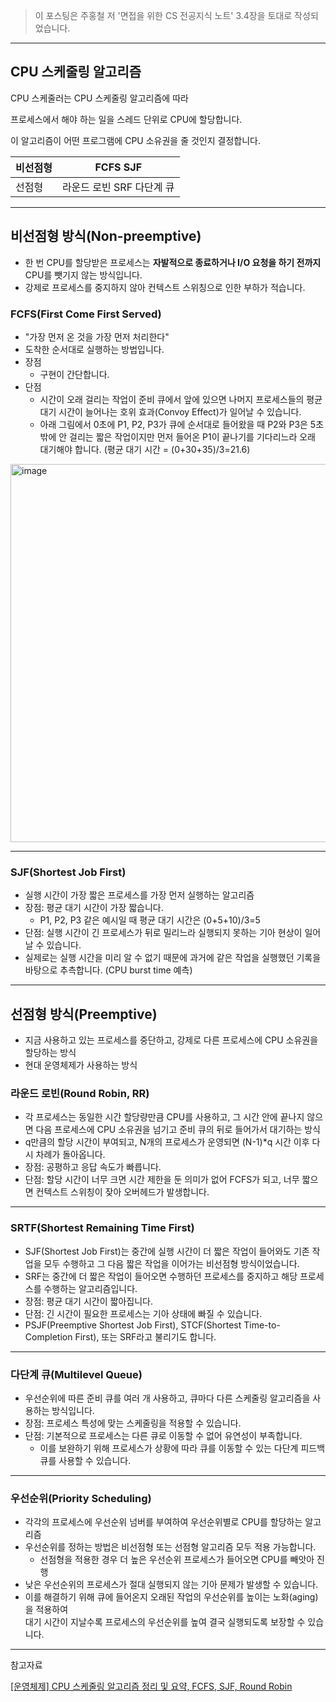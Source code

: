 > 이 포스팅은 주홍철 저 '면접을 위한 CS 전공지식 노트' 3.4장을 토대로 작성되었습니다.

---

## CPU 스케줄링 알고리즘

CPU 스케줄러는 CPU 스케줄링 알고리즘에 따라

프로세스에서 해야 하는 일을 스레드 단위로 CPU에 할당합니다.

이 알고리즘이 어떤 프로그램에 CPU 소유권을 줄 것인지 결정합니다.

| 비선점형 | FCFS   SJF |
| --- | --- |
| 선점형 | 라운드 로빈   SRF   다단계 큐 |

---

## 비선점형 방식(Non-preemptive)

-   한 번 CPU를 할당받은 프로세스는 **자발적으로 종료하거나 I/O 요청을 하기 전까지** CPU를 뺏기지 않는 방식입니다.
-   강제로 프로세스를 중지하지 않아 컨텍스트 스위칭으로 인한 부하가 적습니다.

### FCFS(First Come First Served)

-   "가장 먼저 온 것을 가장 먼저 처리한다"
-   도착한 순서대로 실행하는 방법입니다.
-   장점
    -   구현이 간단합니다.
-   단점
    -   시간이 오래 걸리는 작업이 준비 큐에서 앞에 있으면 나머지 프로세스들의 평균 대기 시간이 늘어나는 호위 효과(Convoy Effect)가 일어날 수 있습니다.
    -   아래 그림에서 0초에 P1, P2, P3가 큐에 순서대로 들어왔을 때 P2와 P3은 5초밖에 안 걸리는 짧은 작업이지만 먼저 들어온 P1이 끝나기를 기다리느라 오래 대기해야 합니다. (평균 대기 시간 = (0+30+35)/3=21.6)

<img width="943" height="605" alt="image" src="https://github.com/user-attachments/assets/3ec95030-9f1a-4f1c-a7fe-0fcca7d46c9c" />

---

### SJF(Shortest Job First)

-   실행 시간이 가장 짧은 프로세스를 가장 먼저 실행하는 알고리즘
-   장점: 평균 대기 시간이 가장 짧습니다.
    -   P1, P2, P3 같은 예시일 때 평균 대기 시간은 (0+5+10)/3=5
-   단점: 실행 시간이 긴 프로세스가 뒤로 밀리느라 실행되지 못하는 기아 현상이 일어날 수 있습니다.
-   실제로는 실행 시간을 미리 알 수 없기 때문에 과거에 같은 작업을 실행했던 기록을 바탕으로 추측합니다. (CPU burst time 예측)

---

## 선점형 방식(Preemptive)

-   지금 사용하고 있는 프로세스를 중단하고, 강제로 다른 프로세스에 CPU 소유권을 할당하는 방식
-   현대 운영체제가 사용하는 방식

### 라운드 로빈(Round Robin, RR)

-   각 프로세스는 동일한 시간 할당량만큼 CPU를 사용하고, 그 시간 안에 끝나지 않으면 다음 프로세스에 CPU 소유권을 넘기고 준비 큐의 뒤로 들어가서 대기하는 방식
-   q만큼의 할당 시간이 부여되고, N개의 프로세스가 운영되면 (N-1)\*q 시간 이후 다시 차례가 돌아옵니다.
-   장점: 공평하고 응답 속도가 빠릅니다.
-   단점: 할당 시간이 너무 크면 시간 제한을 둔 의미가 없어 FCFS가 되고, 너무 짧으면 컨텍스트 스위칭이 잦아 오버헤드가 발생합니다. 

---

### SRTF(Shortest Remaining Time First)

-   SJF(Shortest Job First)는 중간에 실행 시간이 더 짧은 작업이 들어와도 기존 작업을 모두 수행하고 그 다음 짧은 작업을 이어가는 비선점형 방식이었습니다.
-   SRF는 중간에 더 짧은 작업이 들어오면 수행하던 프로세스를 중지하고 해당 프로세스를 수행하는 알고리즘입니다.
-   장점: 평균 대기 시간이 짧아집니다.
-   단점: 긴 시간이 필요한 프로세스는 기아 상태에 빠질 수 있습니다.
-   PSJF(Preemptive Shortest Job First), STCF(Shortest Time-to-Completion First), 또는 SRF라고 불리기도 합니다.

---

### 다단계 큐(Multilevel Queue)

-   우선순위에 따른 준비 큐를 여러 개 사용하고, 큐마다 다른 스케줄링 알고리즘을 사용하는 방식입니다.
-   장점: 프로세스 특성에 맞는 스케줄링을 적용할 수 있습니다.
-   단점: 기본적으로 프로세스는 다른 큐로 이동할 수 없어 유연성이 부족합니다.
    -   이를 보완하기 위해 프로세스가 상황에 따라 큐를 이동할 수 있는 다단계 피드백 큐를 사용할 수 있습니다.

---

### 우선순위(Priority Scheduling)

-   각각의 프로세스에 우선순위 넘버를 부여하여 우선순위별로 CPU를 할당하는 알고리즘
-   우선순위를 정하는 방법은 비선점형 또는 선점형 알고리즘 모두 적용 가능합니다.  
    -   선점형을 적용한 경우 더 높은 우선순위 프로세스가 들어오면 CPU를 빼앗아 진행
-   낮은 우선순위의 프로세스가 절대 실행되지 않는 기아 문제가 발생할 수 있습니다.
-   이를 해결하기 위해 큐에 들어온지 오래된 작업의 우선순위를 높이는 노화(aging)을 적용하여  
    대기 시간이 지날수록 프로세스의 우선순위를 높여 결국 실행되도록 보장할 수 있습니다.

---

참고자료

[\[운영체제\] CPU 스케줄링 알고리즘 정리 및 요약, FCFS, SJF, Round Robin](https://code-lab1.tistory.com/45)

